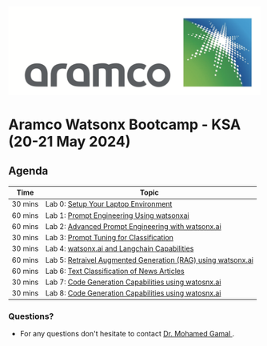 ![screenshot](./images/aramco.png)
# Aramco Watsonx Bootcamp - KSA (20-21 May 2024)
## Agenda


| **Time**        | **Topic**                                                                                                                             |
|-----------------|---------------------------------------------------------------------------------------------------------------------------------------|
| 30 mins  | Lab 0: [Setup Your Laptop Environment](./self-guided-labs/Day-1/lab-0-laptop-environment-setup)                                     |  
| 60 mins  | Lab 1: [Prompt Engineering Using watsonxai](./self-guided-labs/Day-1/lab-01-Prompt-engineering-using-watsonxai-Prompt-Builder)                                     |
| 60 mins  | Lab 2: [Advanced Prompt Engineering with watsonx.ai](./self-guided-labs/Day-1/lab-02-Advanced-Prompt-Engineering-with-watsonx-ai.ai)                         |  
| 30 mins  | Lab 3: [Prompt Tuning for Classification](./self-guided-labs/Day-1/lab-03-Prompt-Tuning-for-Classification%20%20) |                 | 
| 30 mins  | Lab 4: [watsonx.ai and Langchain Capabilities](./self-guided-labs/Day-2/lab-04-watsonxai-and-Langchain-Capabilities)                                     |  
| 60 mins  | Lab 5: [Retraivel Augmented Generation (RAG) using watsonx.ai](./self-guided-labs/Day-2/lab-05-Retrieval-Augmented-Generation-RAG-usecase-using-watsonxai%20)      |  
| 60 mins  | Lab 6: [Text Classification of News Articles](./self-guided-labs/Day-2/lab-06%20Introduction%20to%20RAG%20with%20Discovery.ipynb%20)             |
| 30 mins  | Lab 7: [Code Generation Capabilities using watosnx.ai](./self-guided-labs/Day-2/lab-07-Text-Classification-Using-watsonai)             |
| 30 mins  | Lab 8: [Code Generation Capabilities using watosnx.ai](./self-guided-labs/Day-2/lab-08-Code-Generation-Capabilities-watsonxai%20)             |



### Questions?
- For any questions don't hesitate to contact [Dr. Mohamed Gamal ](mailto:mohamed.gamal@ibm.com).

